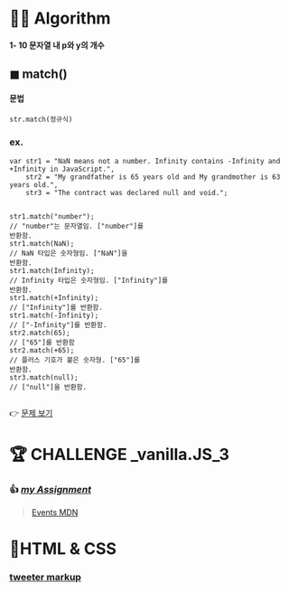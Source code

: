 <h1 id="👩‍💻-algorithm">👩‍💻 Algorithm</h1>
<h4 id="문자열-내-p와-y의-개수">1- 10 문자열 내 p와 y의 개수</h4>
<h2 id="◼-match">◼ match()</h2>
<h4 id="문법">문법</h4>
<pre class=" language-javascript"><code class="prism  language-javascript">str<span class="token punctuation">.</span><span class="token function">match</span><span class="token punctuation">(</span>정규식<span class="token punctuation">)</span>
</code></pre>
<h3 id="ex.">ex.</h3>
<pre class=" language-javascript"><code class="prism  language-javascript"><span class="token keyword">var</span> str1 <span class="token operator">=</span> <span class="token string">"NaN means not a number. Infinity contains -Infinity and +Infinity in JavaScript."</span><span class="token punctuation">,</span>
    str2 <span class="token operator">=</span> <span class="token string">"My grandfather is 65 years old and My grandmother is 63 years old."</span><span class="token punctuation">,</span>
    str3 <span class="token operator">=</span> <span class="token string">"The contract was declared null and void."</span><span class="token punctuation">;</span>
    
str1<span class="token punctuation">.</span><span class="token function">match</span><span class="token punctuation">(</span><span class="token string">"number"</span><span class="token punctuation">)</span><span class="token punctuation">;</span>   <span class="token comment">// "number"는 문자열임. ["number"]를 반환함.</span>
str1<span class="token punctuation">.</span><span class="token function">match</span><span class="token punctuation">(</span><span class="token number">NaN</span><span class="token punctuation">)</span><span class="token punctuation">;</span>        <span class="token comment">// NaN 타입은 숫자형임. ["NaN"]을 반환함.</span>
str1<span class="token punctuation">.</span><span class="token function">match</span><span class="token punctuation">(</span><span class="token number">Infinity</span><span class="token punctuation">)</span><span class="token punctuation">;</span>   <span class="token comment">// Infinity 타입은 숫자형임. ["Infinity"]를 반환함.</span>
str1<span class="token punctuation">.</span><span class="token function">match</span><span class="token punctuation">(</span><span class="token operator">+</span><span class="token number">Infinity</span><span class="token punctuation">)</span><span class="token punctuation">;</span>  <span class="token comment">// ["Infinity"]를 반환함.</span>
str1<span class="token punctuation">.</span><span class="token function">match</span><span class="token punctuation">(</span><span class="token operator">-</span><span class="token number">Infinity</span><span class="token punctuation">)</span><span class="token punctuation">;</span>  <span class="token comment">// ["-Infinity"]를 반환함.</span>
str2<span class="token punctuation">.</span><span class="token function">match</span><span class="token punctuation">(</span><span class="token number">65</span><span class="token punctuation">)</span><span class="token punctuation">;</span>         <span class="token comment">// ["65"]를 반환함</span>
str2<span class="token punctuation">.</span><span class="token function">match</span><span class="token punctuation">(</span><span class="token operator">+</span><span class="token number">65</span><span class="token punctuation">)</span><span class="token punctuation">;</span>        <span class="token comment">// 플러스 기호가 붙은 숫자형. ["65"]를 반환함.</span>
str3<span class="token punctuation">.</span><span class="token function">match</span><span class="token punctuation">(</span><span class="token keyword">null</span><span class="token punctuation">)</span><span class="token punctuation">;</span>       <span class="token comment">// ["null"]을 반환함.</span>
</code></pre>
<p>👉 <a href="https://github.com/gay0ung/Algorithm/blob/master/PROGRAMMERS/LEVEL_01/10_%EB%AC%B8%EC%9E%90%EC%97%B4%20%EB%82%B4%20p%EC%99%80%20y%EC%9D%98%20%EA%B0%9C%EC%88%98.md">문제 보기</a></p>
<h1 id="🏆-challenge-_vanilla.js_3">🏆 CHALLENGE _vanilla.JS_3</h1>
<h3 id="👍-my-assignment">👍 <a href="https://github.com/gay0ung/JavaScript/tree/master/Challenges/assignment%203"><em>my Assignment</em></a></h3>
<blockquote>
<p><a href="https://developer.mozilla.org/ko/docs/Web/Events">Events MDN</a></p>
</blockquote>
<h1 id="👾html--css">👾HTML &amp; CSS</h1>
<h3 id="tweeter-markup"><a href="https://github.com/gay0ung/TIL_note/blob/master/HTML&amp;CSS_%EA%B9%80%EB%B2%84%EA%B7%B8/chapter4/index.html">tweeter markup</a></h3>


